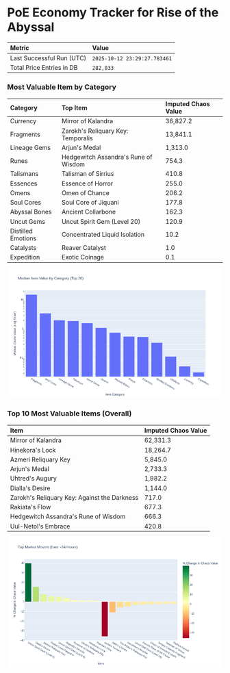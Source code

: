# PoE Economy Tracker for Rise of the Abyssal

<!-- START_MAINTENANCE -->
| Metric | Value |
|:---|:---|
| Last Successful Run (UTC) | `2025-10-12 23:29:27.783461` |
| Total Price Entries in DB | `282,833` |

<!-- END_MAINTENANCE -->

<!-- START_DATAFRAME_DEBUG -->
<!-- END_DATAFRAME_DEBUG -->

<!-- START_CATEGORY_ANALYSIS -->
### Most Valuable Item by Category
| Category | Top Item | Imputed Chaos Value |
| :--- | :--- | :--- |
| Currency | Mirror of Kalandra | 36,827.2 |
| Fragments | Zarokh's Reliquary Key: Temporalis | 13,841.1 |
| Lineage Gems | Arjun's Medal | 1,313.0 |
| Runes | Hedgewitch Assandra's Rune of Wisdom | 754.3 |
| Talismans | Talisman of Sirrius | 410.8 |
| Essences | Essence of Horror | 255.0 |
| Omens | Omen of Chance | 206.2 |
| Soul Cores | Soul Core of Jiquani | 177.8 |
| Abyssal Bones | Ancient Collarbone | 162.3 |
| Uncut Gems | Uncut Spirit Gem (Level 20) | 120.9 |
| Distilled Emotions | Concentrated Liquid Isolation | 10.2 |
| Catalysts | Reaver Catalyst | 1.0 |
| Expedition | Exotic Coinage | 0.1 |


![Category Analysis Chart](charts/category_analysis.png)
<!-- END_ANALYSIS -->

<!-- START_ANALYSIS -->
### Top 10 Most Valuable Items (Overall)
| Item | Imputed Chaos Value |
| :--- | :--- |
| Mirror of Kalandra | 62,331.3 |
| Hinekora's Lock | 18,264.7 |
| Azmeri Reliquary Key | 5,845.0 |
| Arjun's Medal | 2,733.3 |
| Uhtred's Augury | 1,982.2 |
| Dialla's Desire | 1,144.0 |
| Zarokh's Reliquary Key: Against the Darkness | 717.0 |
| Rakiata's Flow | 677.3 |
| Hedgewitch Assandra's Rune of Wisdom | 666.3 |
| Uul-Netol's Embrace | 420.8 |


![Market Movers Chart](charts/market_movers.png)
<!-- END_ANALYSIS -->
